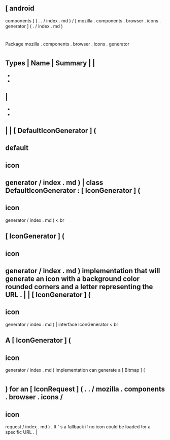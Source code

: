 [
android
-
components
]
(
.
.
/
index
.
md
)
/
[
mozilla
.
components
.
browser
.
icons
.
generator
]
(
.
/
index
.
md
)
#
#
Package
mozilla
.
components
.
browser
.
icons
.
generator
#
#
#
Types
|
Name
|
Summary
|
|
-
-
-
|
-
-
-
|
|
[
DefaultIconGenerator
]
(
-
default
-
icon
-
generator
/
index
.
md
)
|
class
DefaultIconGenerator
:
[
IconGenerator
]
(
-
icon
-
generator
/
index
.
md
)
<
br
>
[
IconGenerator
]
(
-
icon
-
generator
/
index
.
md
)
implementation
that
will
generate
an
icon
with
a
background
color
rounded
corners
and
a
letter
representing
the
URL
.
|
|
[
IconGenerator
]
(
-
icon
-
generator
/
index
.
md
)
|
interface
IconGenerator
<
br
>
A
[
IconGenerator
]
(
-
icon
-
generator
/
index
.
md
)
implementation
can
generate
a
[
Bitmap
]
(
#
)
for
an
[
IconRequest
]
(
.
.
/
mozilla
.
components
.
browser
.
icons
/
-
icon
-
request
/
index
.
md
)
.
It
'
s
a
fallback
if
no
icon
could
be
loaded
for
a
specific
URL
.
|
